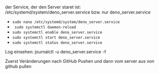 der Service, der den Server staret ist: 
/etc/systemd/system/deno_server.service
bzw. nur deno_server.service

- `sudo nano /etc/systemd/system/deno_server.service`
- ` sudo systemctl daemon-reload`
- `sudo systemctl enable deno_server.service`
- `sudo systemctl start deno_server.service`
- `sudo systemctl status deno_server.service`

Log einsehen: journalctl -u deno_server.service -f

Zuerst Veränderungen nach GitHub Pushen und dann vom server aus von github pullen